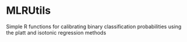 # MLRUtils
Simple R functions for calibrating binary classification probabilities using the platt and isotonic regression methods
